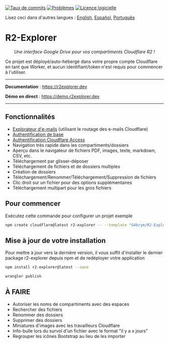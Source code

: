 [![Taux de commits](https://img.shields.io/github/commit-activity/m/G4brym/R2-Explorer?label=Commits&style=social)](https://github.com/G4brym/R2-Explorer/commits/main) [![Problèmes](https://img.shields.io/github/issues/G4brym/R2-Explorer?style=social)](https://github.com/G4brym/R2-Explorer/issues) [![Licence logicielle](https://img.shields.io/badge/license-MIT-brightgreen.svg?style=social)](LICENSE)

Lisez ceci dans d'autres langues : [English](README.md), [Español](READMEes.md), [Português](READMEpt.md)

# R2-Explorer

<p align="center">
    <em>Une interface Google Drive pour vos compartiments Cloudflare R2 !</em>
</p>

<p>
  Ce projet est déployé/auto-hébergé dans votre propre compte Cloudflare en tant que Worker, et aucun identifiant/token n'est requis pour commencer à l'utiliser.
</p>

---

**Documentation** : <a href="https://r2explorer.dev" target="_blank">https://r2explorer.dev</a>

**Démo en direct** : <a href="https://demo.r2explorer.dev" target="_blank">https://demo.r2explorer.dev</a>

---

## Fonctionnalités

- [Explorateur d'e-mails](https://r2explorer.dev/guides/setup-email-explorer/) (utilisant le routage des e-mails Cloudflare)
- [Authentification de base](https://r2explorer.dev/getting-started/security/#basic-auth)
- [Authentification Cloudflare Access](https://r2explorer.dev/getting-started/security/)
- Navigation très rapide dans les compartiments/dossiers
- Aperçu dans le navigateur de fichiers PDF, images, texte, markdown, CSV, etc.
- Téléchargement par glisser-déposer
- Téléchargement de fichiers et de dossiers multiples
- Création de dossiers
- Téléchargement/Renommer/Téléchargement/Suppression de fichiers
- Clic droit sur un fichier pour des options supplémentaires
- Téléchargement multipart pour les gros fichiers

## Pour commencer

Exécutez cette commande pour configurer un projet exemple

```bash
npm create cloudflare@latest r2-explorer -- --template "G4brym/R2-Explorer/template"
```

## Mise à jour de votre installation

Pour mettre à jour vers la dernière version, il vous suffit d'installer le dernier package r2-explorer depuis npm et de redéployer votre application

```bash
npm install r2-explorer@latest --save
```

```bash
wrangler publish
```

## À FAIRE

- Autoriser les noms de compartiments avec des espaces
- Rechercher des fichiers
- Renommer des dossiers
- Supprimer des dossiers
- Miniatures d'images avec les travailleurs Cloudflare
- Info-bulle lors du survol d'un fichier avec le format "il y a x jours"
- Regrouper les icônes Bootstrap au lieu de les importer
